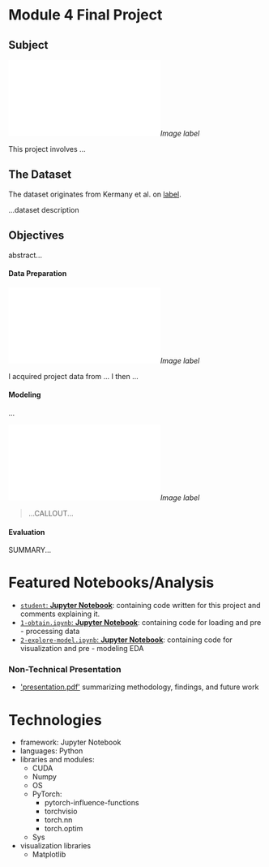 # Module 4 Final Project

## Subject
!["Image description"](images/file.ext)*Image label*

This project involves ...

## The Dataset

The dataset originates from Kermany et al. on [label](URL).

...dataset description

## Objectives

abstract...

#### Data Preparation
!["Image description"](images/file.ext)*Image label*

I acquired project data from ... I then ...

#### Modeling

...

!["Image description"](images/file.ext)*Image label*

> ...CALLOUT...

#### Evaluation

SUMMARY...

# Featured Notebooks/Analysis

* [`student`: **Jupyter Notebook**](student.ipynb): containing code written for this project and comments explaining it.
* [`1-obtain.ipynb`: **Jupyter Notebook**](1-obtain.ipynb): containing code for loading and pre - processing data
* [`2-explore-model.ipynb`: **Jupyter Notebook**](2-explore-model.ipynb): containing code for visualization and pre - modeling EDA


### Non-Technical Presentation

* ['presentation.pdf'](presentation.pdf) summarizing  methodology, findings, and future work


# Technologies
* framework: Jupyter Notebook
* languages: Python
* libraries and modules:
  - CUDA
  - Numpy
  - OS
  - PyTorch:
    * pytorch-influence-functions
    * torchvisio
    * torch.nn
    * torch.optim
  - Sys
* visualization libraries
  - Matplotlib
